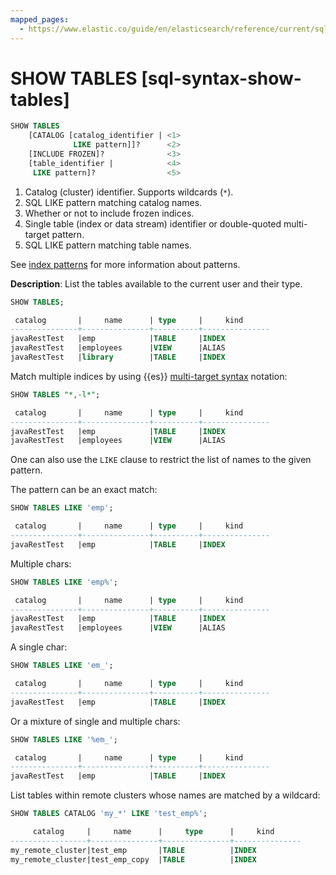 ```yaml
---
mapped_pages:
  - https://www.elastic.co/guide/en/elasticsearch/reference/current/sql-syntax-show-tables.html
---
```


# SHOW TABLES [sql-syntax-show-tables]

```sql
SHOW TABLES
    [CATALOG [catalog_identifier | <1>
              LIKE pattern]]?      <2>
    [INCLUDE FROZEN]?              <3>
    [table_identifier |            <4>
     LIKE pattern]?                <5>
```

1. Catalog (cluster) identifier. Supports wildcards (`*`).
2. SQL LIKE pattern matching catalog names.
3. Whether or not to include frozen indices.
4. Single table (index or data stream) identifier or double-quoted multi-target pattern.
5. SQL LIKE pattern matching table names.


See [index patterns](/reference/query-languages/sql/sql-index-patterns.md) for more information about patterns.

**Description**: List the tables available to the current user and their type.

```sql
SHOW TABLES;

 catalog       |     name      | type     |     kind
---------------+---------------+----------+---------------
javaRestTest   |emp            |TABLE     |INDEX
javaRestTest   |employees      |VIEW      |ALIAS
javaRestTest   |library        |TABLE     |INDEX
```

Match multiple indices by using {{es}} [multi-target syntax](/reference/elasticsearch/rest-apis/api-conventions.md#api-multi-index) notation:

```sql
SHOW TABLES "*,-l*";

 catalog       |     name      | type     |     kind
---------------+---------------+----------+---------------
javaRestTest   |emp            |TABLE     |INDEX
javaRestTest   |employees      |VIEW      |ALIAS
```

One can also use the `LIKE` clause to restrict the list of names to the given pattern.

The pattern can be an exact match:

```sql
SHOW TABLES LIKE 'emp';

 catalog       |     name      | type     |     kind
---------------+---------------+----------+---------------
javaRestTest   |emp            |TABLE     |INDEX
```

Multiple chars:

```sql
SHOW TABLES LIKE 'emp%';

 catalog       |     name      | type     |     kind
---------------+---------------+----------+---------------
javaRestTest   |emp            |TABLE     |INDEX
javaRestTest   |employees      |VIEW      |ALIAS
```

A single char:

```sql
SHOW TABLES LIKE 'em_';

 catalog       |     name      | type     |     kind
---------------+---------------+----------+---------------
javaRestTest   |emp            |TABLE     |INDEX
```

Or a mixture of single and multiple chars:

```sql
SHOW TABLES LIKE '%em_';

 catalog       |     name      | type     |     kind
---------------+---------------+----------+---------------
javaRestTest   |emp            |TABLE     |INDEX
```

List tables within remote clusters whose names are matched by a wildcard:

```sql
SHOW TABLES CATALOG 'my_*' LIKE 'test_emp%';

     catalog     |     name      |     type      |     kind
-----------------+---------------+---------------+---------------
my_remote_cluster|test_emp       |TABLE          |INDEX
my_remote_cluster|test_emp_copy  |TABLE          |INDEX
```

